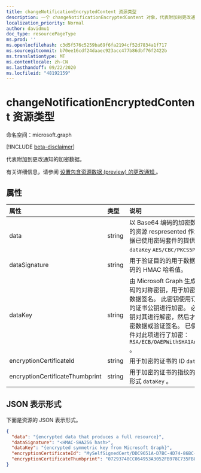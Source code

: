 ```yaml
---
title: changeNotificationEncryptedContent 资源类型
description: 一个 changeNotificationEncryptedContent 对象，代表附加到更改通知的加密数据。
localization_priority: Normal
author: davidmu1
doc_type: resourcePageType
ms.prod: ''
ms.openlocfilehash: c3d5f576c5259ba69f6fa2194cf52d7834a1f717
ms.sourcegitcommit: b70ee16cdf24daaec923acc477b86dbf76f2422b
ms.translationtype: MT
ms.contentlocale: zh-CN
ms.lasthandoff: 09/22/2020
ms.locfileid: "48192159"
---
```

# <a name="changenotificationencryptedcontent-resource-type"></a>changeNotificationEncryptedContent 资源类型

命名空间：microsoft.graph

[!INCLUDE [beta-disclaimer](../../includes/beta-disclaimer.md)]

代表附加到更改通知的加密数据。

有关详细信息，请参阅 [设置包含资源数据 (preview) 的更改通知 ](/graph/webhooks-with-resource-data.md)。

## <a name="properties"></a>属性

| 属性 | 类型 | 说明 |
|:---------|:-----|:------------|
| data | string | 以 Base64 编码的加密数据，生成完整的资源 respresented 作为 JSON。 数据已使用密码套件的提供进行了加密 `dataKey` `AES/CBC/PKCS5PADDING` 。 |
| dataSignature | string | 用于验证目的的用于数据的 Base64 编码的 HMAC 哈希值。 |
| dataKey | string | 由 Microsoft Graph 生成的 Base64 编码的对称密钥，用于加密数据值并生成数据签名。 此密钥使用订阅过程中提供的证书公钥进行加密。 必须使用证书私钥对其进行解密，然后才能将其用于解密数据或验证签名。 已使用以下密码套件对此项进行了加密： `RSA/ECB/OAEPWithSHA1AndMGF1Padding` 。 |
| encryptionCertificateId | string | 用于加密的证书的 ID `dataKey` 。 |
| encryptionCertificateThumbprint | string | 用于加密的证书的指纹的十六进制表示形式 `dataKey` 。 |

## <a name="json-representation"></a>JSON 表示形式

下面是资源的 JSON 表示形式。

<!-- {
  "blockType": "resource",
  "optionalProperties": [

  ],
  "@odata.type": "microsoft.graph.changeNotificationEncryptedContent"
}-->

```json
{
  "data": "{encrypted data that produces a full resource}",
  "dataSignature": "<HMAC-SHA256 hash>",
  "dataKey": "{encrypted symmetric key from Microsoft Graph}",
  "encryptionCertificateId": "MySelfSignedCert/DDC9651A-D7BC-4D74-86BC-A8923584B0AB",
  "encryptionCertificateThumbprint": "07293748CC064953A3052FB978C735FB89E61C3D"
}
```

<!-- uuid: 564a955a-4837-424d-b7b8-3c6c33d5176d
2020-05-25 14:57:30 UTC -->
<!--
{
  "type": "#page.annotation",
  "description": "changeNotificationEncryptedConent resource",
  "keywords": "",
  "section": "documentation",
  "tocPath": "",
  "suppressions": []
}
-->


